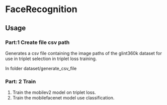 # FaceRecognition

## Usage

### Part:1 Create file csv path
Generates a csv file containing the image paths of the glint360k dataset for use in triplet selection in
triplet loss training.

In folder dataset/generate_csv_file

### Part: 2 Train
1. Train the mobilev2 model on triplet loss.
2. Train the mobilefacenet model use classification.

